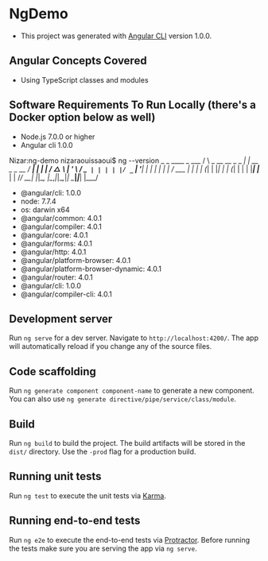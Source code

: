 # NgDemo

* This project was generated with [Angular CLI](https://github.com/angular/angular-cli) version 1.0.0.

## Angular Concepts Covered
* Using TypeScript classes and modules

## Software Requirements To Run Locally (there's a Docker option below as well)
* Node.js 7.0.0 or higher
* Angular cli 1.0.0

Nizar:ng-demo nizaraouissaoui$ ng --version
    _                      _                 ____ _     ___
   / \   _ __   __ _ _   _| | __ _ _ __     / ___| |   |_ _|
  / △ \ | '_ \ / _` | | | | |/ _` | '__|   | |   | |    | |
 / ___ \| | | | (_| | |_| | | (_| | |      | |___| |___ | |
/_/   \_\_| |_|\__, |\__,_|_|\__,_|_|       \____|_____|___|
               |___/
* @angular/cli: 1.0.0
* node: 7.7.4
* os: darwin x64
* @angular/common: 4.0.1
* @angular/compiler: 4.0.1
* @angular/core: 4.0.1
* @angular/forms: 4.0.1
* @angular/http: 4.0.1
* @angular/platform-browser: 4.0.1
* @angular/platform-browser-dynamic: 4.0.1
* @angular/router: 4.0.1
* @angular/cli: 1.0.0
* @angular/compiler-cli: 4.0.1

## Development server

Run `ng serve` for a dev server. Navigate to `http://localhost:4200/`. The app will automatically reload if you change any of the source files.

## Code scaffolding

Run `ng generate component component-name` to generate a new component. You can also use `ng generate directive/pipe/service/class/module`.

## Build

Run `ng build` to build the project. The build artifacts will be stored in the `dist/` directory. Use the `-prod` flag for a production build.

## Running unit tests

Run `ng test` to execute the unit tests via [Karma](https://karma-runner.github.io).

## Running end-to-end tests

Run `ng e2e` to execute the end-to-end tests via [Protractor](http://www.protractortest.org/).
Before running the tests make sure you are serving the app via `ng serve`.

